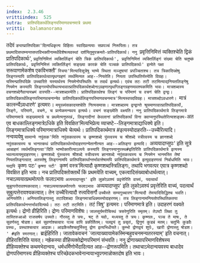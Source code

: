 ```yaml
---
index:  2.3.46
vrittiindex:  525
sutra:  प्रातिपदिकार्थलिङ्गपरिमाणवचनमात्रे प्रथमा
vritti:  balamanorama 
---
```


तदेवं `ङ्याप्प्रातिपदिका'दित्यधिकृत्य विहिताः स्वादिप्रत्ययाः सप्रपञ्चं निरूपिताः। तत्र प्रथमादिसप्तम्यन्तसप्तविभक्तीनामर्थविशेषव्यवस्थां दर्शयितुमुपक्रमते-प्रातिपदिकार्थ। ननु `प्रवृत्तिनिमित्तं व्यक्तिश्चेति द्विकं प्रातिपदिकार्थः', `प्रवृत्तिनिमित्तं व्यक्तिर्लिङ्गं चेति त्रिकं प्रातिपदिकार्थः', प्रवृत्तिनिमित्तं व्यक्तिर्लिङ्गं संख्या चेति चतुष्कं प्रातिपदिकार्थः, प्रवृत्तिनिमित्तं व्यक्तिर्लिङ्गं सङ्ख्या कारकं चेति पञ्चकं प्रातिपदिकार्थः' इत्येते पक्षा `सरूपाणामेकशेष एकविभक्तौ' `स्त्रिया'मित्यादिसूत्रेषु भाष्ये स्थिता मञ्जूषायां प्रपञ्चिताश्च। तत्र त्रिकादिपक्षेषु लिङ्गस्यापि प्रातिपदिकार्थत्वात्पृथग्ग्रहणं व्यर्थमित्यत आह--नियतेति। नियता उपस्थितिर्यस्येति विग्रहः। यस्मिन्प्रातिपदिके उच्चारिते यस्यार्थस्य नियमेनोपस्थितिः स तदर्थ इत्यर्थः। एवंच तटः तटी तटमित्याद्यनियतलिङ्गेषु नियमेन कस्यापि लिङ्गस्योपस्थित्यभावात्प्रातिपदिकार्थशब्देनाऽग्रहणात्पृथग्लिङ्गग्रहणमावश्यकमिति भावः। मात्रशब्दस्य वचनशब्देनैवान्वयभ्रमं वारयति--मात्रशब्दस्येति। प्रातिपदिकार्थश्च लिङ्गं च परिमाणं च वचनं चेति द्वन्द्वः। प्रातिपदिकार्थलिङ्गपरिमाणवचनान्येव प्रातिपदिकार्थलिङ्गपरिमाणवचनमात्र'मित्यस्वपदविग्रहः। मात्रशब्दोऽवधारणे। `मात्रं कार्त्स्न्येऽवधारणे' इत्यमरः। `मयूरब्यंसकादयश्चेति नित्यसमासः। मात्रशब्दस्य द्वन्द्वान्ते श्रूयमाणत्वात्प्रातिपदिकार्थे, लिङ्गे, परिमाणे, वचने, च प्रत्येकमन्यवय इत्यर्थः। वचनं सङ्ख्येति वक्ष्यति। ननु प्रातिपदिकार्थमात्रे लिङ्गमात्रे परिमाणमात्रे सङ्ख्यामात्रे च प्रथमेत्यनुपपन्नं, लिङ्गादीनां केवलानां प्रातिपदिकार्थं विना क्वाप्यनुपस्थितेरित्याशङ्क्य-`अत एव बाधकाल्लिङ्गमात्रेऽधिके इति विवक्षित'मित्यभिप्रेत्य व्याचष्टे--लिङ्गमात्राद्याधिक्ये इति। लिङ्गमात्राधिक्ये परिमाणमात्राधिक्ये चेत्यर्थः। प्रातिपदिकार्थमात्र #इत्यस्योदाहरति--उच्चैरित्यादि। नन्वव्ययेषु `सामान्ये नपुंसक'मिति नपुंसकत्वस्य च कृष्णशब्दे पुंस्त्वस्य च श्रीशब्दे स्त्रीत्वस्य च ज्ञानशब्दे नपुंसकत्वस्य च भानात्कथं प्रातिपदिकार्थस्योदाहरणान्येतानीत्यत आह--अलिङ्गा इत्यादि। `अव्ययादाप्सुपः' इति सूत्रे `आब्ग्रहणं व्यर्थमलिङ्गत्वा'दिति भाष्योक्तरीत्याऽव्यये कस्यापि लिङ्गस्यानुपस्थ#इतिरिति प्रातिपदिकार्थमात्रे इत्यस्य भवत्यव्ययमुदाहरणम्। कृष्णशब्दे पुंस्त्वस्य श्रीशब्दे स्त्रीत्वस्य ज्ञानशब्दे नपुंसकत्वस्य च नियमेन भानमस्ति तेषां नियतलिङ्गत्वात् अतस्तेषु लिङ्गनामपि प्रातिपदिकार्थान्तर्भावात्तेषामपि प्रातिपदिकार्थमात्रे इत्युदाहरणत्वं निर्बाधमिति भावः। यद्यपि `कृष्णः पटः' `कृष्णा पटी' `कृष्णं वस्त्र'मित्यादौ कृष्णशब्दस्त्रिलिङ्गः, तथापि भगवत्पर एवात्र कृष्णशब्दो विवक्षित इति भावः। नच प्रातिपदिक्तोक्तार्थे किं प्रथमयेति वाच्यम्, एकत्वादिसंख्याबोधार्थत्वात्। नचाऽव्ययात्प्रथमोत्पत्तेः फलाऽभावः `अव्ययादाप्सुप' इति लुकोऽवश्यं प्रवृत्तेरिति वाच्यं, पदत्वार्थं सुबुत्पत्तेरावश्यकत्वात्। नचाऽव्ययात्प्रथमोत्पत्तेः फलाऽभावः `अव्ययादाप्सुप' इति लुकोऽवश्यं प्रवृत्तेरिति वाच्यं, पदत्वार्थं सुबुत्पत्तेरावश्यकत्वात्। तेन उच्चैरित्यादौ रुत्वविसर्गौ `उच्चैस्ते सम्यगुच्चारण'मित्यादौ तेमयादिसिद्धिश्च भवति। अनियतेति। अनियतलिङ्गास्तु तटादिशब्दा लिङ्गमात्राधिक्यस्योदाहरणम्। तत्र लिङ्गानामनियतोपस्थितिकतया प्रातिपदिकार्थनन्तर्भावादित्यर्थः। तटः तटी तटमिति। `तटं त्रिषु' इत्यमरः। परिमाणमात्रे इति। उदाहरणं वक्ष्यते इत्यर्थः। द्रोणो व्रीहिरिति। द्रोणः परिमाणविशेषः। `जालसूर्यमरीचिस्थं त्रसरेणुरिति स्मृतम्। तेऽष्टौ लिक्षा तु तास्तिरुआओ राजसर्षप उच्यते। गौरस्तु ते त्रयः, षट् ते यवो, मध्यस्तु ते त्रयः। कृष्णलः, पञ्च ते माषः, ते सुवर्णस्तु षोडश। बलं सुवर्णाश्चत्वारः पञ्च वापि प्रकीर्तितम्। पलद्वयं तु प्रसृतं, द्विगुणं कुडबं मतम्। चतुर्भिः कुडवैः प्रस्थः, प्रस्थाश्चत्वार आढकः। आढकैस्तैश्चतुर्भिस्तु द्रोण इत्यभिधीयते। कुम्भो द्रोणद्वयं शूर्पः, खारी द्रोणास्तु षोडश। ' #इति स्मरणात्। `ब्राईहिरिति। जातावेकवचनं `जात्याख्यायामेकस्मिन्बहुवचनमन्यतरस्याम्' इति वचनात्। व्रीहिराशिरिति यावत्। नह्रेकस्या व्रीहिव्यक्तेद्र्रोणपरिमाणं संभवति। ननु द्रोणाख्यापरिमाणविशेषस्य व्रीहिव्यक्तेश्च कथमभेदान्वयः, धर्मधर्मिणोर्भेदादित्यत आह--द्रोणरूपमिति। तथाचाऽभेदान्वयवस्य बाधादेव द्रोणपरिमाणस्य व्रीहिव्यक्तेश्च परिच्छेदकभावेनान्वयाभ्युपगमान्नोक्तदोष इति भावः।

